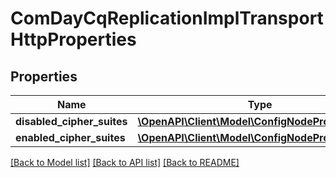 # ComDayCqReplicationImplTransportHttpProperties

## Properties
Name | Type | Description | Notes
------------ | ------------- | ------------- | -------------
**disabled_cipher_suites** | [**\OpenAPI\Client\Model\ConfigNodePropertyArray**](ConfigNodePropertyArray.md) |  | [optional] 
**enabled_cipher_suites** | [**\OpenAPI\Client\Model\ConfigNodePropertyArray**](ConfigNodePropertyArray.md) |  | [optional] 

[[Back to Model list]](../README.md#documentation-for-models) [[Back to API list]](../README.md#documentation-for-api-endpoints) [[Back to README]](../README.md)


